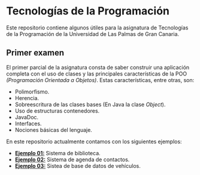 # Tecnologías de la Programación

Este repositorio contiene algunos útiles para la asignatura de Tecnologías de la Programación de la Universidad de Las Palmas de Gran Canaria.

## Primer examen

El primer parcial de la asignatura consta de saber construir una aplicación completa con el uso de clases y las principales características de la POO _(Programación Orientada a Objetos)_. Estas características, entre otras, son:

-   Polimorfismo.
-   Herencia.
-   Sobreescritura de las clases bases (En Java la clase _Object_).
-   Uso de estructuras contenedores.
-   JavaDoc.
-   Interfaces.
-   Nociones básicas del lenguaje.

En este repositorio actualmente contamos con los siguientes ejemplos:

-   **[Ejemplo 01:](https://github.com/Cocodrulo/TP/tree/main/Primer%20Examen/Ejemplo%2001/FirstExample.md "Ejemplo 01")** Sistema de biblioteca.
-   **[Ejemplo 02:](https://github.com/Cocodrulo/TP/tree/main/Primer%20Examen/Ejemplo%2002/SecondExample.md "Ejemplo 02")** Sistema de agenda de contactos.
-   **[Ejemplo 03:](https://github.com/Cocodrulo/TP/tree/main/Primer%20Examen/Ejemplo%2003/ThirdExample.md "Ejemplo 03")** Sistea de base de datos de vehículos.
